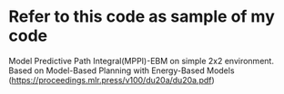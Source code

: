 # Refer to this code as sample of my code 

Model Predictive Path Integral(MPPI)-EBM on simple 2x2 environment.
Based on Model-Based Planning with Energy-Based Models (https://proceedings.mlr.press/v100/du20a/du20a.pdf)

